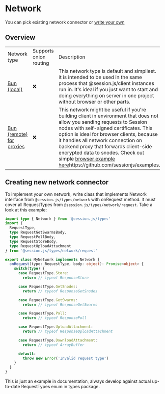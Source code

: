 # Network

You can pick existing network connector or [write your own](#creating-new-network-connector)

## Overview

<table>
<tr>
<td> Network type </td> <td> Supports onion routing </td> <td> Description </td>
</tr>
<tr>
<td><a href="./bun-local.md">Bun (local)</a></td>
<td>❌</td>
<td> This network type is default and simpliest. It is intended to be used in the same process that @session.js/client instances run in. It's ideal if you just want to start and doing everything on server in one project without browser or other parts. </td>
</tr>

<tr>
<td><a href="./bun-remote.md">Bun (remote) for proxies</a></td>
<td>❌</td>
<td> This network might be useful if you're building client in environment that does not allow you sending requests to Session nodes with self-signed certificates. This option is ideal for browser clients, because it handles all network connection on backend proxy that forwards client-side encrypted data to snodes. Check out simple <a href="">browser example here</a>https://github.com/sessionjs/examples. </td>
</tr>

</table>

## Creating new network connector

To implement your own network, write class that implements Network interface from `@session.js/types/network` with onRequest method. It must cover all RequestTypes from `@session.js/types/network/request`. Take a look at this example:

```ts
import type { Network } from '@session.js/types'
import { 
  RequestType, 
  type RequestGetSwarmsBody, 
  type RequestPollBody, 
  type RequestStoreBody, 
  type RequestUploadAttachment 
} from '@session.js/types/network/request'

export class MyNetwork implements Network {
  onRequest(type: RequestType, body: object): Promise<object> {
    switch(type) {
      case RequestType.Store:
        return // typeof ResponseStore

      case RequestType.GetSnodes:
        return // typeof ResponseGetSnodes

      case RequestType.GetSwarms:
        return // typeof ResponseGetSwarms

      case RequestType.Poll:
        return // typeof ResponsePoll

      case RequestType.UploadAttachment:
        return // typeof ResponseUploadAttachment

      case RequestType.DownloadAttachment:
        return // typeof ArrayBuffer

      default:
        throw new Error('Invalid request type')
    }
  }
}
```

This is just an example in documentation, always develop against actual up-to-date RequestTypes enum in types package.